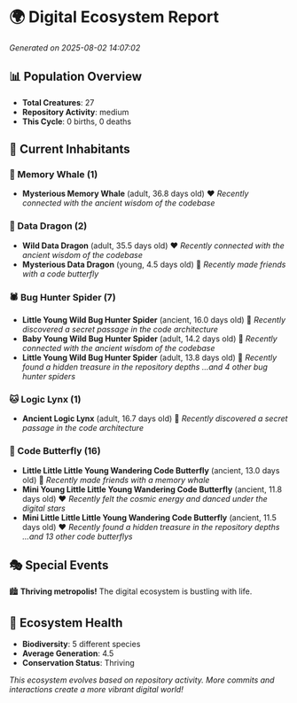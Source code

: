 # 🌍 Digital Ecosystem Report
*Generated on 2025-08-02 14:07:02*

## 📊 Population Overview
- **Total Creatures**: 27
- **Repository Activity**: medium
- **This Cycle**: 0 births, 0 deaths

## 👥 Current Inhabitants

### 🐋 Memory Whale (1)
- **Mysterious Memory Whale** (adult, 36.8 days old) ❤️
  *Recently connected with the ancient wisdom of the codebase*

### 🐉 Data Dragon (2)
- **Wild Data Dragon** (adult, 35.5 days old) ❤️
  *Recently connected with the ancient wisdom of the codebase*
- **Mysterious Data Dragon** (young, 4.5 days old) 💚
  *Recently made friends with a code butterfly*

### 🕷️ Bug Hunter Spider (7)
- **Little Young Wild Bug Hunter Spider** (ancient, 16.0 days old) 💛
  *Recently discovered a secret passage in the code architecture*
- **Baby Young Wild Bug Hunter Spider** (adult, 14.2 days old) 💛
  *Recently connected with the ancient wisdom of the codebase*
- **Little Young Wild Bug Hunter Spider** (adult, 13.8 days old) 💛
  *Recently found a hidden treasure in the repository depths*
  *...and 4 other bug hunter spiders*

### 🐱 Logic Lynx (1)
- **Ancient Logic Lynx** (adult, 16.7 days old) 💚
  *Recently discovered a secret passage in the code architecture*

### 🦋 Code Butterfly (16)
- **Little Little Little Young Wandering Code Butterfly** (ancient, 13.0 days old) 💛
  *Recently made friends with a memory whale*
- **Mini Young Little Little Young Wandering Code Butterfly** (ancient, 11.8 days old) ❤️
  *Recently felt the cosmic energy and danced under the digital stars*
- **Mini Little Little Little Young Wandering Code Butterfly** (ancient, 11.5 days old) ❤️
  *Recently found a hidden treasure in the repository depths*
  *...and 13 other code butterflys*

## 🎭 Special Events

🏙️ **Thriving metropolis!** The digital ecosystem is bustling with life.

## 🔬 Ecosystem Health
- **Biodiversity**: 5 different species
- **Average Generation**: 4.5
- **Conservation Status**: Thriving

*This ecosystem evolves based on repository activity. More commits and interactions create a more vibrant digital world!*